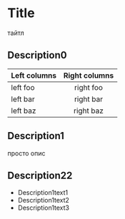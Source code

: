 # Title

тайтл

## Description0

| Left columns | Right columns |
| ------------ | :-----------: |
| left foo     |   right foo   |
| left bar     |   right bar   |
| left baz     |   right baz   |

## Description1

просто опис

## Description22

- Description1text1
- Description1text2
- Description1text3

#
